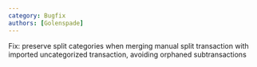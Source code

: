 ```yaml
---
category: Bugfix
authors: [Golenspade]
---
```


Fix: preserve split categories when merging manual split transaction with imported uncategorized transaction, avoiding orphaned subtransactions
